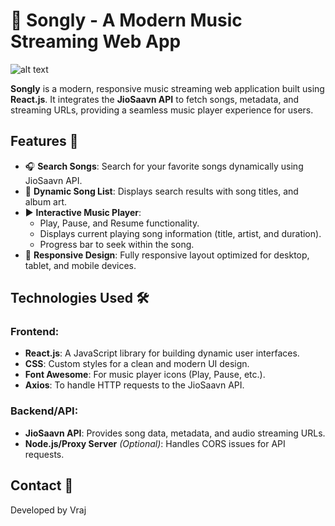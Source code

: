 # 🎵 **Songly - A Modern Music Streaming Web App**

![alt text](https://i.imgur.com/3afk6LI.png)

**Songly** is a modern, responsive music streaming web application built using **React.js**. It integrates the **JioSaavn API** to fetch songs, metadata, and streaming URLs, providing a seamless music player experience for users.


## **Features 🚀**

- 🎧 **Search Songs**: Search for your favorite songs dynamically using JioSaavn API.  
- 📃 **Dynamic Song List**: Displays search results with song titles, and album art.  
- ▶️ **Interactive Music Player**:
  - Play, Pause, and Resume functionality.  
  - Displays current playing song information (title, artist, and duration).  
  - Progress bar to seek within the song.  
- 📱 **Responsive Design**: Fully responsive layout optimized for desktop, tablet, and mobile devices.


## **Technologies Used 🛠️**

### **Frontend**:
- **React.js**: A JavaScript library for building dynamic user interfaces.
- **CSS**: Custom styles for a clean and modern UI design.
- **Font Awesome**: For music player icons (Play, Pause, etc.).
- **Axios**: To handle HTTP requests to the JioSaavn API.

### **Backend/API**:
- **JioSaavn API**: Provides song data, metadata, and audio streaming URLs.
- **Node.js/Proxy Server** *(Optional)*: Handles CORS issues for API requests.



## Contact 📧

Developed by Vraj